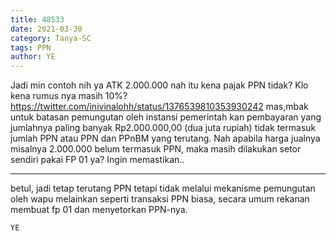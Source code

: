 ```yaml
---
title: 48533
date: 2021-03-30
category: Tanya-SC
tags: PPN
author: YE
---
```


Jadi min contoh nih ya ATK 2.000.000 nah itu kena pajak PPN tidak? Klo kena rumus nya masih 10%? https://twitter.com/inivinalohh/status/1376539810353930242 mas,mbak untuk batasan pemungutan oleh instansi pemerintah kan pembayaran yang jumlahnya paling banyak Rp2.000.000,00 (dua juta rupiah) tidak termasuk jumlah PPN atau PPN dan PPnBM yang terutang. Nah apabila harga jualnya misalnya 2.000.000 belum termasuk PPN, maka masih dilakukan setor sendiri pakai FP 01 ya? Ingin memastikan..

---

betul, jadi tetap terutang PPN tetapi tidak melalui mekanisme pemungutan oleh wapu melainkan seperti transaksi PPN biasa, secara umum rekanan membuat fp 01 dan menyetorkan PPN-nya.

`YE`
